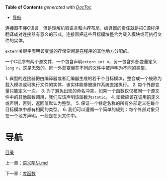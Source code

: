 <!-- START doctoc generated TOC please keep comment here to allow auto update -->
<!-- DON'T EDIT THIS SECTION, INSTEAD RE-RUN doctoc TO UPDATE -->
**Table of Contents**  *generated with [DocToc](https://github.com/thlorenz/doctoc)*

- [导航](#%E5%AF%BC%E8%88%AA)

<!-- END doctoc generated TOC please keep comment here to allow auto update -->

连接器不懂C语言，但是理解机器语言和内存布局，编译器的责任就是把C源程序翻译成对连接器有意义的形式，连接器把这些目标模块整合为载入模块或可执行文件的实体。

`extern`关键字表明该变量的存储空间是在程序的其他地方分配的。

一个C程序有两个源文件，一个包含声明`extern int n`，另一包含外部变量定义`long n`，这是无效的，同一外部变量在不同的文件中被声明为不同的类型。

1. 典型的连接器把由编译器或者汇编器生成的若干个目标模块，整合成一个被称为载入模块或可执行文件的实体，该实体能够被操作系统直接执行。
2. 每个外部变量只能定义一次。
3. 为了避免出现的命名冲突，如果一个函数仅仅被同一个源文件中的其他函数调用，我们应该声明该函数为`static`。
4. 函数应该在调用前定义或声明，否则，返回值默认为整型。
5. 保证一个特定名称的所有外部定义在每个目标模块中都有相同的类型。
6. 我们可以遵循一个简单的规则：每个外部对象只在一个地方声明，一般是在头文件中。


# 导航

[目录](README.md)

上一章：[语义陷阱.md](语义陷阱.md)

下一章：[库函数](库函数.md)
